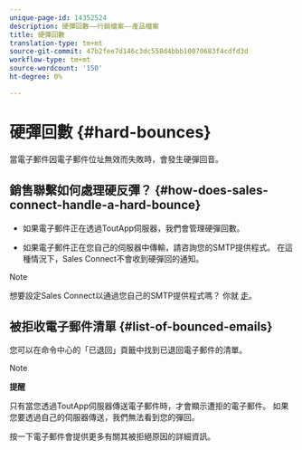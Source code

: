 ```yaml
---
unique-page-id: 14352524
description: 硬彈回數——行銷檔案——產品檔案
title: 硬彈回數
translation-type: tm+mt
source-git-commit: 47b2fee7d146c3dc558d4bbb10070683f4cdfd3d
workflow-type: tm+mt
source-wordcount: '150'
ht-degree: 0%

---
```



# 硬彈回數 {#hard-bounces}

當電子郵件因電子郵件位址無效而失敗時，會發生硬彈回音。

## 銷售聯繫如何處理硬反彈？ {#how-does-sales-connect-handle-a-hard-bounce}

- 如果電子郵件正在透過ToutApp伺服器，我們會管理硬彈回數。

- 如果電子郵件正在您自己的伺服器中傳輸，請咨詢您的SMTP提供程式。 在這種情況下，Sales Connect不會收到硬彈回的通知。

>[!NOTE]
>
>想要設定Sales Connect以通過您自己的SMTP提供程式嗎？ 你就 [走](http://docs.marketo.com/x/zYTS)。

## 被拒收電子郵件清單 {#list-of-bounced-emails}

您可以在命令中心的「已退回」頁籤中找到已退回電子郵件的清單。

>[!NOTE]
>
>**提醒**
>
>只有當您透過ToutApp伺服器傳送電子郵件時，才會顯示遭拒的電子郵件。 如果您要透過自己的伺服器傳送，我們無法看到您的彈回。

按一下電子郵件會提供更多有關其被拒絕原因的詳細資訊。

